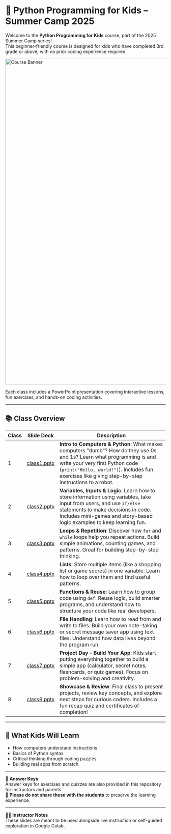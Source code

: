 # 🐍 Python Programming for Kids – Summer Camp 2025

Welcome to the **Python Programming for Kids** course, part of the 2025 Summer Camp series!  
This beginner-friendly course is designed for kids who have completed 3rd grade or above, with no prior coding experience required.

<img width="1536" height="1024" alt="Course Banner" src="https://github.com/user-attachments/assets/e96ff65e-f078-4409-8601-215e61de75a9" />

Each class includes a PowerPoint presentation covering interactive lessons, fun exercises, and hands-on coding activities.

---

## 📚 Class Overview

| Class | Slide Deck | Description |
|-------|------------|-------------|
| 1 | [class1.pptx](./class1.pptx) | **Intro to Computers & Python**: What makes computers "dumb"? How do they use 0s and 1s? Learn what programming is and write your very first Python code (`print("Hello, world!")`). Includes fun exercises like giving step-by-step instructions to a robot. |
| 2 | [class2.pptx](./class2.pptx) | **Variables, Inputs & Logic**: Learn how to store information using variables, take input from users, and use `if/else` statements to make decisions in code. Includes mini-games and story-based logic examples to keep learning fun. |
| 3 | [class3.pptx](./class3.pptx) | **Loops & Repetition**: Discover how `for` and `while` loops help you repeat actions. Build simple animations, counting games, and patterns. Great for building step-by-step thinking. |
| 4 | [class4.pptx](./class4.pptx) | **Lists**: Store multiple items (like a shopping list or game scores) in one variable. Learn how to loop over them and find useful patterns. |
| 5 | [class5.pptx](./class5.pptx) | **Functions & Reuse**: Learn how to group code using `def`. Reuse logic, build smarter programs, and understand how to structure your code like real developers. |
| 6 | [class6.pptx](./class6.pptx) | **File Handling**: Learn how to read from and write to files. Build your own note-taking or secret message saver app using text files. Understand how data lives beyond the program run. |
| 7 | [class7.pptx](./class7.pptx) | **Project Day – Build Your App**: Kids start putting everything together to build a simple app (calculator, secret notes, flashcards, or quiz games). Focus on problem-solving and creativity. |
| 8 | [class8.pptx](./class8.pptx) | **Showcase & Review**: Final class to present projects, review key concepts, and explore next steps for curious coders. Includes a fun recap quiz and certificates of completion! |

---

## 🧠 What Kids Will Learn

- How computers understand instructions
- Basics of Python syntax
- Critical thinking through coding puzzles
- Building real apps from scratch

---

📂 **Answer Keys**  
Answer keys for exercises and quizzes are also provided in this repository for instructors and parents.  
🚫 **Please do not share these with the students** to preserve the learning experience.

---

👩‍🏫 **Instructor Notes**  
These slides are meant to be used alongside live instruction or self-guided exploration in Google Colab.
